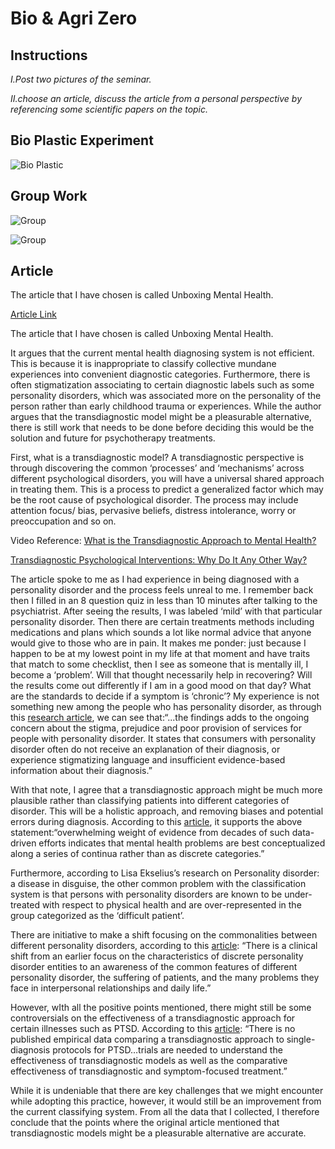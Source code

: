 
# Bio & Agri Zero

## Instructions
*I.Post two pictures of the seminar.*

*II.choose an article, discuss the article from a personal perspective by referencing some scientific papers on the topic.*

## Bio Plastic Experiment

![Bio Plastic](../images/week3/image1.jpg)

## Group Work

![Group](../images/week3/image2.JPG)

![Group](../images/week3/image3.JPG)

## Article

The article that I have chosen is called Unboxing Mental Health. 

[Article Link](https://aeon.co/essays/common-mental-processes-often-underlie-different-diagnoses)


The article that I have chosen is called Unboxing Mental Health. 

It argues that the current mental health diagnosing system is not efficient. This is because it is inappropriate to classify collective mundane experiences into convenient diagnostic categories. Furthermore, there is often stigmatization associating to certain diagnostic labels such as some personality disorders, which was associated more on the personality of the person rather than early childhood trauma or experiences. While the author argues that the transdiagnostic model might be a pleasurable alternative, there is still work that needs to be done before deciding this would be the solution and future for psychotherapy treatments.

First, what is a transdiagnostic model? A transdiagnostic perspective is through discovering the common ‘processes’ and ‘mechanisms’ across different psychological disorders, you will have a universal shared approach in treating them. This is a process to predict a generalized factor which may be the root cause of psychological disorder. The process may include attention focus/ bias, pervasive beliefs, distress intolerance, worry or preoccupation and so on.

Video Reference: 
[What is the Transdiagnostic Approach to Mental Health?](https://www.youtube.com/watch?v=v8fN8dfx99Q)


[Transdiagnostic Psychological Interventions: Why Do It Any Other Way?](https://www.youtube.com/watch?v=U2TLepJ_sLg)

The article spoke to me as I had experience in being diagnosed with a personality disorder and the process feels unreal to me. I remember back then I filled in an 8 question quiz in less than 10 minutes after talking to the psychiatrist. After seeing the results, I was labeled ‘mild’ with that particular personality disorder. Then there are certain treatments methods including medications and plans which sounds a lot like normal advice that anyone would give to those who are in pain. It makes me ponder: just because I happen to be at my lowest point in my life at that moment and have traits that match to some checklist, then I see as someone that is mentally ill, I become a ‘problem’. Will that thought necessarily help in recovering? Will the results come out differently  if I am in a good mood on that day? What are the standards to decide if a symptom is  ‘chronic’? My experience is not something new among the people who has personality disorder, as through this [research article](https://bpded.biomedcentral.com/articles/10.1186/s40479-020-00136-4), we can see that:“...the findings adds to the ongoing concern about the stigma, prejudice and poor provision of services for people with personality disorder. It states that consumers with personality disorder often do not receive an explanation of their diagnosis, or experience stigmatizing language and insufficient evidence-based information about their diagnosis.”

With that note, I agree that a transdiagnostic approach might be much more plausible rather than classifying patients into different categories of disorder. This will be a holistic approach, and removing biases and potential errors during diagnosis. According to this [article](https://psycnet.apa.org/fulltext/2020-10232-001.html), it supports the above statement:“overwhelming weight of evidence from decades of such data-driven efforts indicates that mental health problems are best conceptualized along a series of continua rather than as discrete categories.” 

Furthermore, according to Lisa Ekselius’s research on Personality disorder: a disease in disguise, the other common problem with the classification system is that persons with personality disorders are known to be under-treated with respect to physical health and are over-represented in the group categorized as the ‘difficult patient’.

There are initiative to make a shift focusing on the commonalities between different personality disorders, according to this [article](https://www.ncbi.nlm.nih.gov/pmc/articles/PMC6327594/): “There is a clinical shift from an earlier focus on the characteristics of discrete personality disorder entities to an awareness of the common features of different personality disorder, the suffering of patients, and the many problems they face in interpersonal relationships and daily life.”

However, wIth all the positive points mentioned, there might still  be some controversials on the effectiveness of a transdiagnostic approach for certain illnesses such as PTSD. According to this [article](https://www.ncbi.nlm.nih.gov/pmc/articles/PMC5582803/): “There is no published empirical data comparing a transdiagnostic approach to single-diagnosis protocols for PTSD…trials are needed to understand the effectiveness of transdiagnostic models as well as the comparative effectiveness of transdiagnostic and symptom-focused treatment.”

While it is undeniable that there are key challenges that we might encounter while adopting this practice, however, it would still be an improvement from the current classifying system. From all the data that I collected, I therefore conclude that the points where the original article mentioned that transdiagnostic models might be a pleasurable alternative are accurate. 






